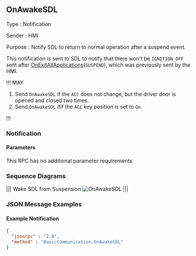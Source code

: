 ## OnAwakeSDL

Type
: Notification

Sender
: HMI

Purpose
: Notify SDL to return to normal operation after a suspend event.

This notification is sent to SDL to notify that there won't be `IGNITION_OFF` sent after [OnExitAllApplications](../onexitallapplications)(`SUSPEND`), which was previously sent by the HMI.

!!! MAY

  1. Send `OnAwakeSDL` if the `ACC` does not change, but the driver door is opened and closed two times.
  2. Send `OnAwakeSDL` ifif the `ACC` key position is set to `On`.

!!!

### Notification

#### Parameters

This RPC has no additional parameter requirements

### Sequence Diagrams

|||
Wake SDL from Suspension
![OnAwakeSDL](./assets/OnAwakeSDL.png)
|||

### JSON Message Examples

#### Example Notification

```json
{
  "jsonrpc" : "2.0",
  "method" : "BasicCommunication.OnAwakeSDL"
}
```
